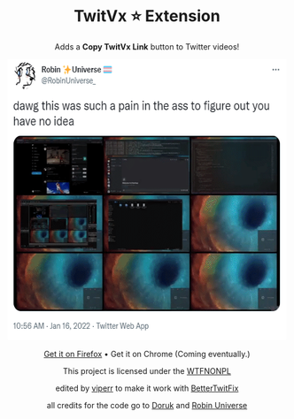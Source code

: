 <p align="center">
    <h1 align="center">TwitVx ⭐ Extension</h1>
</p>
<p align="center">
    Adds a <b>Copy TwitVx Link</b> button to Twitter videos!
</p>
<p align="center">
    <img width="591" height="508" src="showcase.gif">
</p>
<p align="center">
    <a href="https://addons.mozilla.org/en-US/firefox/addon/twitvx-extension/">Get it on Firefox</a> • Get it on Chrome (Coming eventually.)
</p>
<p align="center">
    This project is licensed under the <a href="https://github.com/robinuniverse/WTFNONPL">WTFNONPL</a>
</p>
<p align="center">
    edited by <a href="https://github.com/viperr-san">viperr</a> to make it work with <a href="https://github.com/dylanpdx/BetterTwitFix">BetterTwitFix</a>
<p align="center">
    all credits for the code go to <a href="https://github.com/DorukSega">Doruk</a> and <a href="https://github.com/robinuniverse">Robin Universe</a>
</p>
